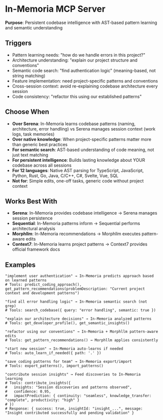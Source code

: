 # In-Memoria MCP Server

**Purpose**: Persistent codebase intelligence with AST-based pattern learning and semantic understanding

## Triggers
- Pattern learning needs: "how do we handle errors in this project?"
- Architecture understanding: "explain our project structure and conventions"
- Semantic code search: "find authentication logic" (meaning-based, not string matching)
- Feature implementation: need project-specific patterns and conventions
- Cross-session context: avoid re-explaining codebase architecture every session
- Code consistency: "refactor this using our established patterns"

## Choose When
- **Over Serena**: In-Memoria learns codebase patterns (naming, architecture, error handling) vs Serena manages session context (work logs, task memories)
- **Over native knowledge**: When project-specific patterns matter more than generic best practices
- **For semantic search**: AST-based understanding of code meaning, not just text matching
- **For persistent intelligence**: Builds lasting knowledge about YOUR codebase across all sessions
- **For 12 languages**: Native AST parsing for TypeScript, JavaScript, Python, Rust, Go, Java, C/C++, C#, Svelte, Vue, SQL
- **Not for**: Simple edits, one-off tasks, generic code without project context

## Works Best With
- **Serena**: In-Memoria provides codebase intelligence → Serena manages session persistence
- **Sequential**: In-Memoria patterns inform → Sequential performs architectural analysis
- **Morphllm**: In-Memoria recommendations → Morphllm executes pattern-aware edits
- **Context7**: In-Memoria learns project patterns → Context7 provides official framework docs

## Examples
```
"implement user authentication" → In-Memoria predicts approach based on learned patterns
# Tools: predict_coding_approach(), get_pattern_recommendations(problemDescription: "Current project context and development patterns")

"find all error handling logic" → In-Memoria semantic search (not grep)
# Tools: search_codebase({ query: "error handling", semantic: true })

"explain our architecture decisions" → In-Memoria analyzed patterns
# Tools: get_developer_profile(), get_semantic_insights()

"refactor using our conventions" → In-Memoria + Morphllm pattern-aware edits
# Tools: get_pattern_recommendations() → Morphllm applies consistently

"start new session" → In-Memoria auto-learns if needed
# Tools: auto_learn_if_needed({ path: '.' })

"save coding patterns for team" → In-Memoria export/import
# Tools: export_patterns(), import_patterns()

"contribute session insights" → Feed discoveries to In-Memoria learning
# Tools: contribute_insights({
#   insights: "Session discoveries and patterns observed",
#   confidence: 0.95,
#   impactPrediction: { continuity: "seamless", knowledge_transfer: "complete", productivity: "high" }
# })
# Response: { success: true, insightId: "insight_...", message: "Insight contributed successfully and pending validation" }
```
